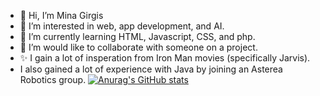 - 👋 Hi, I’m Mina Girgis
- 👀 I’m interested in web, app development, and AI.
- 🌱 I’m currently learning HTML, Javascript, CSS, and php.
- 💞️ I’m would like to collaborate with someone on a project.
- ✨ I gain a lot of insperation from Iron Man movies (specifically Jarvis).
- I also gained a lot of experience with Java by joining an Asterea Robotics group.
[![Anurag's GitHub stats](https://github-readme-stats.vercel.app/api?username=MinaGirgis2000)](https://github.com/anuraghazra/github-readme-stats)

